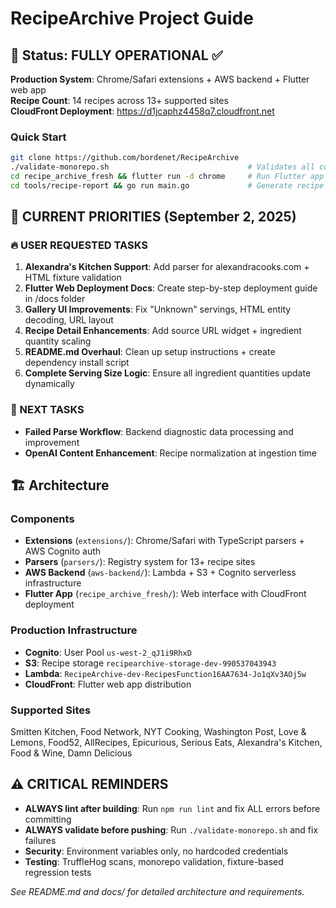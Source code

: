 # RecipeArchive Project Guide

## 🚀 Status: FULLY OPERATIONAL ✅

**Production System**: Chrome/Safari extensions + AWS backend + Flutter web app  
**Recipe Count**: 14 recipes across 13+ supported sites  
**CloudFront Deployment**: https://d1jcaphz4458q7.cloudfront.net

### Quick Start
```bash
git clone https://github.com/bordenet/RecipeArchive
./validate-monorepo.sh                               # Validates all components  
cd recipe_archive_fresh && flutter run -d chrome     # Run Flutter app
cd tools/recipe-report && go run main.go             # Generate recipe report (uses .env)
```

## 🎯 CURRENT PRIORITIES (September 2, 2025)

### 🔥 USER REQUESTED TASKS

1. **Alexandra's Kitchen Support**: Add parser for alexandracooks.com + HTML fixture validation
2. **Flutter Web Deployment Docs**: Create step-by-step deployment guide in /docs folder
3. **Gallery UI Improvements**: Fix "Unknown" servings, HTML entity decoding, URL layout
4. **Recipe Detail Enhancements**: Add source URL widget + ingredient quantity scaling
5. **README.md Overhaul**: Clean up setup instructions + create dependency install script
6. **Complete Serving Size Logic**: Ensure all ingredient quantities update dynamically

### 🔄 NEXT TASKS
- **Failed Parse Workflow**: Backend diagnostic data processing and improvement  
- **OpenAI Content Enhancement**: Recipe normalization at ingestion time

## 🏗️ Architecture

### Components
- **Extensions** (`extensions/`): Chrome/Safari with TypeScript parsers + AWS Cognito auth
- **Parsers** (`parsers/`): Registry system for 13+ recipe sites  
- **AWS Backend** (`aws-backend/`): Lambda + S3 + Cognito serverless infrastructure
- **Flutter App** (`recipe_archive_fresh/`): Web interface with CloudFront deployment

### Production Infrastructure  
- **Cognito**: User Pool `us-west-2_qJ1i9RhxD`
- **S3**: Recipe storage `recipearchive-storage-dev-990537043943`
- **Lambda**: `RecipeArchive-dev-RecipesFunction16AA7634-Jo1qXv3AOj5w`
- **CloudFront**: Flutter web app distribution

### Supported Sites
Smitten Kitchen, Food Network, NYT Cooking, Washington Post, Love & Lemons, Food52, AllRecipes, Epicurious, Serious Eats, Alexandra's Kitchen, Food & Wine, Damn Delicious

## ⚠️ CRITICAL REMINDERS
- **ALWAYS lint after building**: Run `npm run lint` and fix ALL errors before committing
- **ALWAYS validate before pushing**: Run `./validate-monorepo.sh` and fix failures  
- **Security**: Environment variables only, no hardcoded credentials
- **Testing**: TruffleHog scans, monorepo validation, fixture-based regression tests

_See README.md and docs/ for detailed architecture and requirements._
